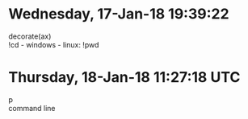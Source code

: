 # Wednesday, 17-Jan-18 19:39:22  
decorate(ax)  
!cd
    - windows
    - linux: !pwd


# Thursday, 18-Jan-18 11:27:18 UTC  
p  
    command line
    
    
